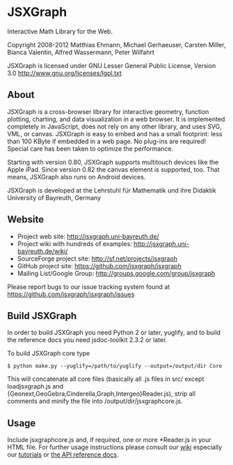 JSXGraph
========

Interactive Math Library for the Web.

Copyright 2008-2012
        Matthias Ehmann,
        Michael Gerhaeuser,
        Carsten Miller,
        Bianca Valentin,
        Alfred Wassermann,
        Peter Wilfahrt

JSXGraph is licensed under GNU Lesser General Public License, Version 3.0
http://www.gnu.org/licenses/lgpl.txt


About
-----

JSXGraph is a cross-browser library for interactive geometry, function plotting,
charting, and data visualization in a web browser. It is implemented completely
in JavaScript, does not rely on any other library, and uses SVG, VML, or canvas.
JSXGraph is easy to embed and has a small footprint: less than 100 KByte if
embedded in a web page. No plug-ins are required! Special care has been taken
to optimize the performance.

Starting with version 0.80, JSXGraph supports multitouch devices like the Apple
iPad. Since version 0.82 the canvas element is supported, too. That means,
JSXGraph also runs on Android devices.

JSXGraph is developed at the
Lehrstuhl für Mathematik und ihre Didaktik
University of Bayreuth, Germany


Website
-------

* Project web site: http://jsxgraph.uni-bayreuth.de/
* Project wiki with hundreds of examples: http://jsxgraph.uni-bayreuth.de/wiki/
* SourceForge project site: http://sf.net/projects/jsxgraph
* GitHub project site: https://github.com/jsxgraph/jsxgraph
* Mailing List/Google Group: http://groups.google.com/group/jsxgraph

Please report bugs to our issue tracking system found at
https://github.com/jsxgraph/jsxgraph/issues


Build JSXGraph
--------------

In order to build JSXGraph you need Python 2 or later, yuglify, and to build the
reference docs you need jsdoc-toolkit 2.3.2 or later.

To build JSXGraph core type

    $ python make.py --yuglify=/path/to/yuglify --output=/output/dir Core

This will concatenate all core files (basically all .js files in src/ except
loadjsxgraph.js and {Geonext,GeoGebra,Cinderella,Graph,Intergeo}Reader.js),
strip all comments and minify the file into /output/dir/jsxgraphcore.js.


Usage
-----

Include jsxgraphcore.js and, if required, one or more *Reader.js in your HTML
file. For further usage instructions please consult our [wiki](http://jsxgraph.uni-bayreuth.de/wiki/)
especially our [tutorials](http://jsxgraph.uni-bayreuth.de/wiki/index.php/Documentation)
or [the API reference docs](http://jsxgraph.uni-bayreuth.de/docs/).



